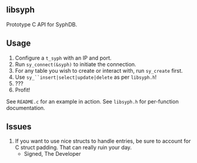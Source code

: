 libsyph
-------
Prototype C API for SyphDB.

Usage
-----
1. Configure a `t_syph` with an IP and port.
2. Run `sy_connect(&syph)` to initiate the connection.
3. For any table you wish to create or interact with, run `sy_create` first.
4. Use `sy_``insert|select|update|delete` as per `libsyph.h`!
4. ???
5. Profit!

See `README.c` for an example in action.
See `libsyph.h` for per-function documentation.

Issues
------
1. If you want to use nice structs to handle entries, be sure to account for C struct padding. That can really ruin your day.
	- Signed, The Developer
